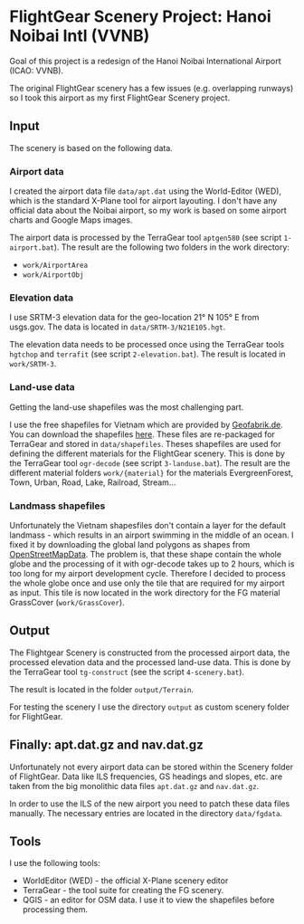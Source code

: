 # FlightGear Scenery Project: Hanoi Noibai Intl (VVNB)

Goal of this project is a redesign of the Hanoi Noibai International Airport (ICAO: VVNB).

The original FlightGear scenery has a few issues (e.g. overlapping runways) so I took this airport
as my first FlightGear Scenery project.

## Input

The scenery is based on the following data.

### Airport data

I created the airport data file ```data/apt.dat``` using the World-Editor (WED), which is the standard
X-Plane tool for airport layouting. I don't have any official data about the Noibai airport, so my work
is based on some airport charts and Google Maps images.

The airport data is processed by the TerraGear tool ```aptgen580``` (see script ```1-airport.bat```). 
The result are the following two folders in the work directory:

 - ```work/AirportArea```
 - ```work/AirportObj```
 

### Elevation data

I use SRTM-3 elevation data for the geo-location 21° N 105° E from usgs.gov. The data is located in 
```data/SRTM-3/N21E105.hgt```.

The elevation data needs to be processed once using the TerraGear tools ```hgtchop``` and ```terrafit```
(see script ```2-elevation.bat```). The result is located in ```work/SRTM-3```.

### Land-use data

Getting the land-use shapefiles was the most challenging part. 

I use the free shapefiles for Vietnam which are provided by [Geofabrik.de][geofabrik]. You can download
the shapefiles [here][shapes-vn]. These files are re-packaged for TerraGear and stored in ```data/shapefiles```.
Theses shapefiles are used for defining the different materials for the FlightGear scenery. This is done by 
the TerraGear tool ```ogr-decode``` (see script ```3-landuse.bat```). The result are the different material folders
```work/{material}``` for the materials EvergreenForest, Town, Urban, Road, Lake, Railroad, Stream...

### Landmass shapefiles

Unfortunately the Vietnam shapesfiles don't contain a layer for the default landmass - which results in 
an airport swimming in the middle of an ocean. I fixed it by downloading the global land polygons as shapes from 
[OpenStreetMapData][land-poly]. The problem is, that these shape contain the whole globe and the processing of it 
with ogr-decode takes up to 2 hours, which is too long for my airport development cycle. Therefore I decided to 
process the whole globe once and use only the tile that are required for my airport as input. This tile is now
located in the work directory for the FG material GrassCover (```work/GrassCover```).

## Output

The Flightgear Scenery is constructed from the processed airport data, the processed elevation data and the processed
land-use data. This is done by the TerraGear tool ```tg-construct``` (see the script ```4-scenery.bat```).

The result is located in the folder ```output/Terrain```.

For testing the scenery I use the directory ```output``` as custom scenery folder for FlightGear.

## Finally: apt.dat.gz and nav.dat.gz

Unfortunately not every airport data can be stored within the Scenery folder of FlightGear.
Data like ILS frequencies, GS headings and slopes, etc. are taken from the big monolithic data files
```apt.dat.gz``` and ```nav.dat.gz```. 

In order to use the ILS of the new airport you need to patch these data files manually. The necessary entries
are located in the directory ```data/fgdata```.


## Tools

I use the following tools:

 - WorldEditor (WED) - the official X-Plane scenery editor
 - TerraGear - the tool suite for creating the FG scenery.
 - QGIS - an editor for OSM data. I use it to view the shapefiles before processing them.
 




[geofabrik]: http://download.geofabrik.de/
[shapes-vn]: http://www.geofabrik.de/data/shapefiles.html
[land-poly]: http://openstreetmapdata.com/data/land-polygons
